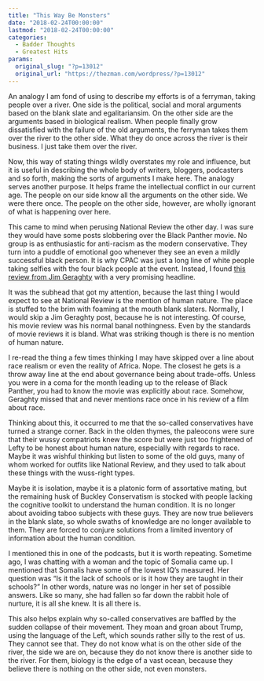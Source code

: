 ```yaml
---
title: "This Way Be Monsters"
date: "2018-02-24T00:00:00"
lastmod: "2018-02-24T00:00:00"
categories:
  - Badder Thoughts
  - Greatest Hits
params:
  original_slug: "?p=13012"
  original_url: "https://thezman.com/wordpress/?p=13012"
---
```


An analogy I am fond of using to describe my efforts is of a ferryman,
taking people over a river. One side is the political, social and moral
arguments based on the blank slate and egalitariansim. On the other side
are the arguments based in biological realism. When people finally grow
dissatisfied with the failure of the old arguments, the ferryman takes
them over the river to the other side. What they do once across the
river is their business. I just take them over the river.

Now, this way of stating things wildly overstates my role and influence,
but it is useful in describing the whole body of writers, bloggers,
podcasters and so forth, making the sorts of arguments I make here. The
analogy serves another purpose. It helps frame the intellectual conflict
in our current age. The people on our side know all the arguments on the
other side. We were there once. The people on the other side, however,
are wholly ignorant of what is happening over here.

This came to mind when perusing National Review the other day. I was
sure they would have some posts slobbering over the Black Panther movie.
No group is as enthusiastic for anti-racism as the modern conservative.
They turn into a puddle of emotional goo whenever they see an even a
mildly successful black person. It is why CPAC was just a long line of
white people taking selfies with the four black people at the event.
Instead, I found [this review from Jim
Geraghty](https://www.nationalreview.com/2018/0AC2/wakanda-utopia-impossible-blame-human-nature/)
with a very promising headline.

It was the subhead that got my attention, because the last thing I would
expect to see at National Review is the mention of human nature. The
place is stuffed to the brim with foaming at the mouth blank slaters.
Normally, I would skip a Jim Geraghty post, because he is not
interesting. Of course, his movie review was his normal banal
nothingness. Even by the standards of movie reviews it is bland. What
was striking though is there is no mention of human nature.

I re-read the thing a few times thinking I may have skipped over a line
about race realism or even the reality of Africa. Nope. The closest he
gets is a throw away line at the end about governance being about
trade-offs. Unless you were in a coma for the month leading up to the
release of Black Panther, you had to know the movie was explicitly about
race. Somehow, Geraghty missed that and never mentions race once in his
review of a film about race.

Thinking about this, it occurred to me that the so-called conservatives
have turned a strange corner. Back in the olden thymes, the paleocons
were sure that their wussy compatriots knew the score but were just too
frightened of Lefty to be honest about human nature, especially with
regards to race. Maybe it was wishful thinking but listen to some of the
old guys, many of whom worked for outfits like National Review, and they
used to talk about these things with the wuss-right types.

Maybe it is isolation, maybe it is a platonic form of assortative
mating, but the remaining husk of Buckley Conservatism is stocked with
people lacking the cognitive toolkit to understand the human condition.
It is no longer about avoiding taboo subjects with these guys. They are
now true believers in the blank slate, so whole swaths of knowledge are
no longer available to them. They are forced to conjure solutions from a
limited inventory of information about the human condition.

I mentioned this in one of the podcasts, but it is worth repeating.
Sometime ago, I was chatting with a woman and the topic of Somalia came
up. I mentioned that Somalis have some of the lowest IQ’s measured. Her
question was “Is it the lack of schools or is it how they are taught in
their schools?” In other words, nature was no longer in her set of
possible answers. Like so many, she had fallen so far down the rabbit
hole of nurture, it is all she knew. It is all there is.

This also helps explain why so-called conservatives are baffled by the
sudden collapse of their movement. They moan and groan about Trump,
using the language of the Left, which sounds rather silly to the rest of
us. They cannot see that. They do not know what is on the other side of
the river, the side we are on, because they do not know there is another
side to the river. For them, biology is the edge of a vast ocean,
because they believe there is nothing on the other side, not even
monsters.
